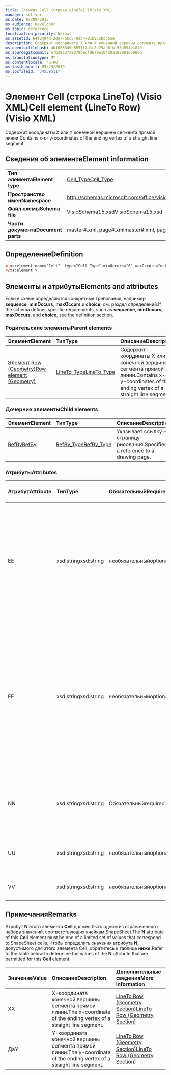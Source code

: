 ```yaml
---
title: Элемент Cell (строка LineTo) (Visio XML)
manager: soliver
ms.date: 03/09/2015
ms.audience: Developer
ms.topic: reference
localization_priority: Normal
ms.assetid: 64f2494d-2de7-6bc5-0db4-91b952bdcb5e
description: Содержит координаты X или Y конечной вершины сегмента прямой линии.
ms.openlocfilehash: 4b1628549e659712a1c2e79ae0fbf53d594e18f9
ms.sourcegitcommit: e7b38e37a9d79becfd679e10420a19890165606d
ms.translationtype: MT
ms.contentlocale: ru-RU
ms.lasthandoff: 05/29/2019
ms.locfileid: "34539511"
---
```

# <a name="cell-element-lineto-row-visio-xml"></a><span data-ttu-id="c62a1-103">Элемент Cell (строка LineTo) (Visio XML)</span><span class="sxs-lookup"><span data-stu-id="c62a1-103">Cell element (LineTo Row) (Visio XML)</span></span>

<span data-ttu-id="c62a1-104">Содержит координаты X или Y конечной вершины сегмента прямой линии.</span><span class="sxs-lookup"><span data-stu-id="c62a1-104">Contains x-or y-coordinates of the ending vertex of a straight line segment.</span></span>
  
## <a name="element-information"></a><span data-ttu-id="c62a1-105">Сведения об элементе</span><span class="sxs-lookup"><span data-stu-id="c62a1-105">Element information</span></span>

|||
|:-----|:-----|
|<span data-ttu-id="c62a1-106">**Тип элемента**</span><span class="sxs-lookup"><span data-stu-id="c62a1-106">**Element type**</span></span> <br/> |[<span data-ttu-id="c62a1-107">Cell_Type</span><span class="sxs-lookup"><span data-stu-id="c62a1-107">Cell_Type</span></span>](cell_type-complextypevisio-xml.md) <br/> |
|<span data-ttu-id="c62a1-108">**Пространство имен**</span><span class="sxs-lookup"><span data-stu-id="c62a1-108">**Namespace**</span></span> <br/> |http://schemas.microsoft.com/office/visio/2012/main  <br/> |
|<span data-ttu-id="c62a1-109">**Файл схемы**</span><span class="sxs-lookup"><span data-stu-id="c62a1-109">**Schema file**</span></span> <br/> |<span data-ttu-id="c62a1-110">VisioSchema15.xsd</span><span class="sxs-lookup"><span data-stu-id="c62a1-110">VisioSchema15.xsd</span></span>  <br/> |
|<span data-ttu-id="c62a1-111">**Части документа**</span><span class="sxs-lookup"><span data-stu-id="c62a1-111">**Document parts**</span></span> <br/> |<span data-ttu-id="c62a1-112">master#.xml, page#.xml</span><span class="sxs-lookup"><span data-stu-id="c62a1-112">master#.xml, page#.xml</span></span>  <br/> |
   
## <a name="definition"></a><span data-ttu-id="c62a1-113">Определение</span><span class="sxs-lookup"><span data-stu-id="c62a1-113">Definition</span></span>

```XML
< xs:element name="Cell"  type="Cell_Type" minOccurs="0" maxOccurs="unbounded" >
</xs:element >
```

## <a name="elements-and-attributes"></a><span data-ttu-id="c62a1-114">Элементы и атрибуты</span><span class="sxs-lookup"><span data-stu-id="c62a1-114">Elements and attributes</span></span>

<span data-ttu-id="c62a1-115">Если в схеме определяются конкретные требования, например **sequence**, **minOccurs**, **maxOccurs** и **choice**, см. раздел определений.</span><span class="sxs-lookup"><span data-stu-id="c62a1-115">If the schema defines specific requirements, such as **sequence**, **minOccurs**, **maxOccurs**, and **choice**, see the definition section.</span></span> 
  
### <a name="parent-elements"></a><span data-ttu-id="c62a1-116">Родительские элементы</span><span class="sxs-lookup"><span data-stu-id="c62a1-116">Parent elements</span></span>

|<span data-ttu-id="c62a1-117">**Элемент**</span><span class="sxs-lookup"><span data-stu-id="c62a1-117">**Element**</span></span>|<span data-ttu-id="c62a1-118">**Тип**</span><span class="sxs-lookup"><span data-stu-id="c62a1-118">**Type**</span></span>|<span data-ttu-id="c62a1-119">**Описание**</span><span class="sxs-lookup"><span data-stu-id="c62a1-119">**Description**</span></span>|
|:-----|:-----|:-----|
|[<span data-ttu-id="c62a1-120">Элемент Row (Geometry)</span><span class="sxs-lookup"><span data-stu-id="c62a1-120">Row element (Geometry)</span></span>](row-element-geometry-sectionvisio-xml.md) <br/> |[<span data-ttu-id="c62a1-121">LineTo_Type</span><span class="sxs-lookup"><span data-stu-id="c62a1-121">LineTo_Type</span></span>](lineto_type-complextypevisio-xml.md) <br/> |<span data-ttu-id="c62a1-122">Содержит координаты X или Y конечной вершины сегмента прямой линии.</span><span class="sxs-lookup"><span data-stu-id="c62a1-122">Contains x-or y-coordinates of the ending vertex of a straight line segment.</span></span>  <br/> |
   
### <a name="child-elements"></a><span data-ttu-id="c62a1-123">Дочерние элементы</span><span class="sxs-lookup"><span data-stu-id="c62a1-123">Child elements</span></span>

|<span data-ttu-id="c62a1-124">**Элемент**</span><span class="sxs-lookup"><span data-stu-id="c62a1-124">**Element**</span></span>|<span data-ttu-id="c62a1-125">**Тип**</span><span class="sxs-lookup"><span data-stu-id="c62a1-125">**Type**</span></span>|<span data-ttu-id="c62a1-126">**Описание**</span><span class="sxs-lookup"><span data-stu-id="c62a1-126">**Description**</span></span>|
|:-----|:-----|:-----|
|[<span data-ttu-id="c62a1-127">RefBy</span><span class="sxs-lookup"><span data-stu-id="c62a1-127">RefBy</span></span>](refby-element-cell_type-complextypevisio-xml.md) <br/> |[<span data-ttu-id="c62a1-128">RefBy_Type</span><span class="sxs-lookup"><span data-stu-id="c62a1-128">RefBy_Type</span></span>](refby_type-complextypevisio-xml.md) <br/> |<span data-ttu-id="c62a1-129">Указывает ссылку на страницу рисования.</span><span class="sxs-lookup"><span data-stu-id="c62a1-129">Specifies a reference to a drawing page.</span></span>  <br/> |
   
### <a name="attributes"></a><span data-ttu-id="c62a1-130">Атрибуты</span><span class="sxs-lookup"><span data-stu-id="c62a1-130">Attributes</span></span>

|<span data-ttu-id="c62a1-131">**Атрибут**</span><span class="sxs-lookup"><span data-stu-id="c62a1-131">**Attribute**</span></span>|<span data-ttu-id="c62a1-132">**Тип**</span><span class="sxs-lookup"><span data-stu-id="c62a1-132">**Type**</span></span>|<span data-ttu-id="c62a1-133">**Обязательный**</span><span class="sxs-lookup"><span data-stu-id="c62a1-133">**Required**</span></span>|<span data-ttu-id="c62a1-134">**Описание**</span><span class="sxs-lookup"><span data-stu-id="c62a1-134">**Description**</span></span>|<span data-ttu-id="c62a1-135">**Возможные значения**</span><span class="sxs-lookup"><span data-stu-id="c62a1-135">**Possible values**</span></span>|
|:-----|:-----|:-----|:-----|:-----|
|<span data-ttu-id="c62a1-136">E</span><span class="sxs-lookup"><span data-stu-id="c62a1-136">E</span></span>  <br/> |<span data-ttu-id="c62a1-137">xsd:string</span><span class="sxs-lookup"><span data-stu-id="c62a1-137">xsd:string</span></span>  <br/> |<span data-ttu-id="c62a1-138">необязательный</span><span class="sxs-lookup"><span data-stu-id="c62a1-138">optional</span></span>  <br/> |<span data-ttu-id="c62a1-139">Указывает, что формула оценивается как ошибка.</span><span class="sxs-lookup"><span data-stu-id="c62a1-139">Indicates that the formula evaluates to an error.</span></span> <span data-ttu-id="c62a1-140">Значение E **—** текущее значение (строка сообщения об ошибке); Значение атрибута **V** является последним допустимым значением.</span><span class="sxs-lookup"><span data-stu-id="c62a1-140">The value of **E** is the current value (an error message string); the value of the **V** attribute is the last valid value.</span></span>  <br/> |<span data-ttu-id="c62a1-141">Строка сообщения об ошибке.</span><span class="sxs-lookup"><span data-stu-id="c62a1-141">An error message string.</span></span>  <br/> |
|<span data-ttu-id="c62a1-142">F</span><span class="sxs-lookup"><span data-stu-id="c62a1-142">F</span></span>  <br/> |<span data-ttu-id="c62a1-143">xsd:string</span><span class="sxs-lookup"><span data-stu-id="c62a1-143">xsd:string</span></span>  <br/> |<span data-ttu-id="c62a1-144">необязательный</span><span class="sxs-lookup"><span data-stu-id="c62a1-144">optional</span></span>  <br/> | <span data-ttu-id="c62a1-145">Представляет формулу элемента.</span><span class="sxs-lookup"><span data-stu-id="c62a1-145">Represents the element's formula.</span></span> <span data-ttu-id="c62a1-146">Этот атрибут может содержать одну из следующих строк:</span><span class="sxs-lookup"><span data-stu-id="c62a1-146">This attribute can contain one of the following strings:</span></span>  <br/>  <span data-ttu-id="c62a1-147">'(some formula)', если формула существует локально</span><span class="sxs-lookup"><span data-stu-id="c62a1-147">'(some formula)' if the formula exists locally</span></span>  <br/>  <span data-ttu-id="c62a1-148">`No Formula` если формула удалена или заблокирована локально</span><span class="sxs-lookup"><span data-stu-id="c62a1-148">`No Formula` if the formula is locally deleted or blocked</span></span>  <br/>  <span data-ttu-id="c62a1-149">`Inh` если формула унаследована.</span><span class="sxs-lookup"><span data-stu-id="c62a1-149">`Inh` if the formula is inherited.</span></span>  <br/> |<span data-ttu-id="c62a1-150">Формула.</span><span class="sxs-lookup"><span data-stu-id="c62a1-150">A formula.</span></span>  <br/> |
|<span data-ttu-id="c62a1-151">N</span><span class="sxs-lookup"><span data-stu-id="c62a1-151">N</span></span>  <br/> |<span data-ttu-id="c62a1-152">xsd:string</span><span class="sxs-lookup"><span data-stu-id="c62a1-152">xsd:string</span></span>  <br/> |<span data-ttu-id="c62a1-153">Обязательный</span><span class="sxs-lookup"><span data-stu-id="c62a1-153">required</span></span>  <br/> |<span data-ttu-id="c62a1-154">Представляет имя ячейки ShapeSheet.</span><span class="sxs-lookup"><span data-stu-id="c62a1-154">Represents the name of the ShapeSheet cell.</span></span>  <br/> |<span data-ttu-id="c62a1-155">Имя ячейки ShapeSheet.</span><span class="sxs-lookup"><span data-stu-id="c62a1-155">The name of the ShapeSheet cell.</span></span>  <br/> <span data-ttu-id="c62a1-156">См. раздел "Замечания" ниже.</span><span class="sxs-lookup"><span data-stu-id="c62a1-156">See the Remarks section below.</span></span>  <br/> |
|<span data-ttu-id="c62a1-157">U</span><span class="sxs-lookup"><span data-stu-id="c62a1-157">U</span></span>  <br/> |<span data-ttu-id="c62a1-158">xsd:string</span><span class="sxs-lookup"><span data-stu-id="c62a1-158">xsd:string</span></span>  <br/> |<span data-ttu-id="c62a1-159">необязательный</span><span class="sxs-lookup"><span data-stu-id="c62a1-159">optional</span></span>  <br/> |<span data-ttu-id="c62a1-160">Представляет единицу измерения, значение по умолчанию — DL.</span><span class="sxs-lookup"><span data-stu-id="c62a1-160">Represents a unit of measure The default is DL.</span></span>  <br/> |<span data-ttu-id="c62a1-161">Единицы ячейки.</span><span class="sxs-lookup"><span data-stu-id="c62a1-161">The units of the cell.</span></span>  <br/> |
|<span data-ttu-id="c62a1-162">V</span><span class="sxs-lookup"><span data-stu-id="c62a1-162">V</span></span>  <br/> |<span data-ttu-id="c62a1-163">xsd:string</span><span class="sxs-lookup"><span data-stu-id="c62a1-163">xsd:string</span></span>  <br/> |<span data-ttu-id="c62a1-164">необязательный</span><span class="sxs-lookup"><span data-stu-id="c62a1-164">optional</span></span>  <br/> |<span data-ttu-id="c62a1-165">Представляет значение ячейки.</span><span class="sxs-lookup"><span data-stu-id="c62a1-165">Represents the value of the cell.</span></span>  <br/> |<span data-ttu-id="c62a1-166">Значение ячейки ShapeSheet.</span><span class="sxs-lookup"><span data-stu-id="c62a1-166">The value of the ShapeSheet cell.</span></span>  <br/> |
   
## <a name="remarks"></a><span data-ttu-id="c62a1-167">Примечания</span><span class="sxs-lookup"><span data-stu-id="c62a1-167">Remarks</span></span>

<span data-ttu-id="c62a1-168">Атрибут **N** этого элемента **Cell** должен быть одним из ограниченного набора значений, соответствующих ячейкам ShapeSheet.</span><span class="sxs-lookup"><span data-stu-id="c62a1-168">The **N** attribute of this **Cell** element must be one of a limited set of values that correspond to ShapeSheet cells.</span></span> <span data-ttu-id="c62a1-169">Чтобы определить значения атрибута **N,** допустимого для этого элемента Cell, обратитесь к таблице **ниже.**</span><span class="sxs-lookup"><span data-stu-id="c62a1-169">Refer to the table below to determine the values of the **N** attribute that are permitted for this **Cell** element.</span></span> 
  
|<span data-ttu-id="c62a1-170">**Значение**</span><span class="sxs-lookup"><span data-stu-id="c62a1-170">**Value**</span></span>|<span data-ttu-id="c62a1-171">**Описание**</span><span class="sxs-lookup"><span data-stu-id="c62a1-171">**Description**</span></span>|<span data-ttu-id="c62a1-172">**Дополнительные сведения**</span><span class="sxs-lookup"><span data-stu-id="c62a1-172">**More information**</span></span>|
|:-----|:-----|:-----|
|<span data-ttu-id="c62a1-173">X</span><span class="sxs-lookup"><span data-stu-id="c62a1-173">X</span></span>  <br/> |<span data-ttu-id="c62a1-174">X-координата конечной вершины сегмента прямой линии.</span><span class="sxs-lookup"><span data-stu-id="c62a1-174">The x-coordinate of the ending vertex of a straight line segment.</span></span>  <br/> |[<span data-ttu-id="c62a1-175">LineTo Row (Geometry Section)</span><span class="sxs-lookup"><span data-stu-id="c62a1-175">LineTo Row (Geometry Section)</span></span>](lineto-row-geometry-section.md) <br/> |
|<span data-ttu-id="c62a1-176">Да</span><span class="sxs-lookup"><span data-stu-id="c62a1-176">Y</span></span>  <br/> |<span data-ttu-id="c62a1-177">Y-координата конечной вершины сегмента прямой линии.</span><span class="sxs-lookup"><span data-stu-id="c62a1-177">The y-coordinate of the ending vertex of a straight line segment.</span></span>  <br/> |[<span data-ttu-id="c62a1-178">LineTo Row (Geometry Section)</span><span class="sxs-lookup"><span data-stu-id="c62a1-178">LineTo Row (Geometry Section)</span></span>](lineto-row-geometry-section.md) <br/> |
   

